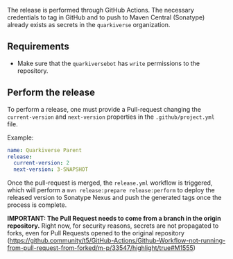 The release is performed through GitHub Actions. The necessary credentials to tag in GitHub and to push to Maven Central (Sonatype)
already exists as secrets in the `quarkiverse` organization. 

## Requirements 

- Make sure that the `quarkiversebot` has `write` permissions to the repository. 

## Perform the release 

To perform a release, one must provide a Pull-request changing the `current-version` and `next-version` properties in the `.github/project.yml` file.

Example: 
```yaml
name: Quarkiverse Parent
release:
  current-version: 2
  next-version: 3-SNAPSHOT    
```

Once the pull-request is merged, the `release.yml` workflow is triggered, which will perform a `mvn release:prepare release:perform` to deploy the released version to Sonatype Nexus and push the generated tags once the process is complete. 

**IMPORTANT: The Pull Request needs to come from a branch in the origin repository.** 
Right now, for security reasons, secrets are not propagated to forks, even for Pull Requests opened to the original repository (https://github.community/t5/GitHub-Actions/Github-Workflow-not-running-from-pull-request-from-forked/m-p/33547/highlight/true#M1555)

